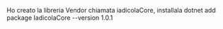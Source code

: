Ho creato la libreria Vendor chiamata iadicolaCore, installala 
dotnet add package IadicolaCore --version 1.0.1
